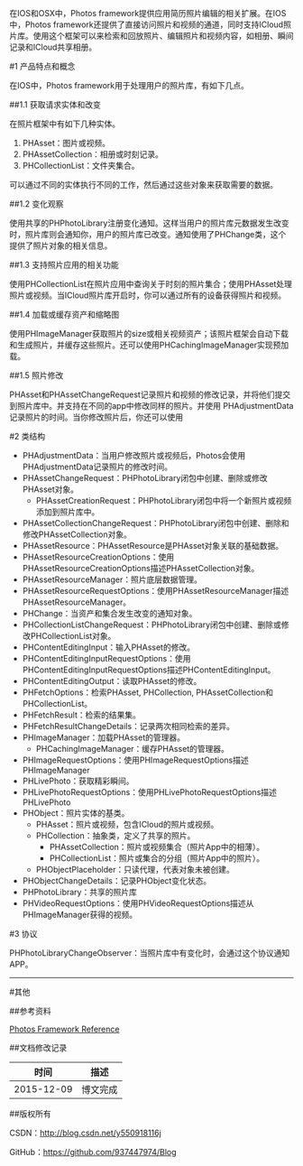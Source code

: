 在IOS和OSX中，Photos framework提供应用简历照片编辑的相关扩展。在IOS中，Photos framework还提供了直接访问照片和视频的通道，同时支持ICloud照片库。使用这个框架可以来检索和回放照片、编辑照片和视频内容，如相册、瞬间记录和ICloud共享相册。

#1 产品特点和概念

在IOS中，Photos framework用于处理用户的照片库，有如下几点。

##1.1 获取请求实体和改变

在照片框架中有如下几种实体。

1. PHAsset：图片或视频。
2. PHAssetCollection：相册或时刻记录。
3. PHCollectionList：文件夹集合。

可以通过不同的实体执行不同的工作，然后通过这些对象来获取需要的数据。

##1.2 变化观察

使用共享的PHPhotoLibrary注册变化通知。这样当用户的照片库元数据发生改变时，照片库则会通知你，用户的照片库已改变。通知使用了PHChange类，这个提供了照片对象的相关信息。

##1.3 支持照片应用的相关功能

使用PHCollectionList在照片应用中查询关于时刻的照片集合；使用PHAsset处理照片或视频。当ICloud照片库开启时，你可以通过所有的设备获得照片和视频。

##1.4 加载或缓存资产和缩略图

使用PHImageManager获取照片的size或相关视频资产；该照片框架会自动下载和生成照片，并缓存这些照片。还可以使用PHCachingImageManager实现预加载。

##1.5 照片修改

PHAsset和PHAssetChangeRequest记录照片和视频的修改记录，并将他们提交到照片库中。并支持在不同的app中修改同样的照片。并使用 PHAdjustmentData记录照片的时间。当你修改照片后，你还可以使用

#2 类结构

- PHAdjustmentData：当用户修改照片或视频后，Photos会使用PHAdjustmentData记录照片的修改时间。
- PHAssetChangeRequest：PHPhotoLibrary闭包中创建、删除或修改PHAsset对象。
    - PHAssetCreationRequest：PHPhotoLibrary闭包中将一个新照片或视频添加到照片库中。
- PHAssetCollectionChangeRequest：PHPhotoLibrary闭包中创建、删除和修改PHAssetCollection对象。
- PHAssetResource：PHAssetResource是PHAsset对象关联的基础数据。
- PHAssetResourceCreationOptions：使用PHAssetResourceCreationOptions描述PHAssetCollection对象。
- PHAssetResourceManager：照片底层数据管理。
- PHAssetResourceRequestOptions：使用PHAssetResourceManager描述PHAssetResourceManager。
- PHChange：当资产和集合发生改变的通知对象。
- PHCollectionListChangeRequest：PHPhotoLibrary闭包中创建、删除或修改PHCollectionList对象。
- PHContentEditingInput：输入PHAsset的修改。
- PHContentEditingInputRequestOptions：使用PHContentEditingInputRequestOptions描述PHContentEditingInput。
- PHContentEditingOutput：读取PHAsset的修改。
- PHFetchOptions：检索PHAsset, PHCollection, PHAssetCollection和PHCollectionList。
- PHFetchResult：检索的结果集。
- PHFetchResultChangeDetails：记录两次相同检索的差异。
- PHImageManager：加载PHAsset的管理器。
    - PHCachingImageManager：缓存PHAsset的管理器。
- PHImageRequestOptions：使用PHImageRequestOptions描述PHImageManager
- PHLivePhoto：获取精彩瞬间。
- PHLivePhotoRequestOptions：使用PHLivePhotoRequestOptions描述PHLivePhoto
- PHObject：照片实体的基类。
    - PHAsset：照片或视频，包含ICloud的照片或视频。
    - PHCollection：抽象类，定义了共享的照片。
        - PHAssetCollection：照片或视频集合（照片App中的相薄）。
        - PHCollectionList：照片或集合的分组（照片App中的照片）。
    - PHObjectPlaceholder：只读代理，代表对象未被创建。
- PHObjectChangeDetails：记录PHObject变化状态。
- PHPhotoLibrary：共享的照片库
- PHVideoRequestOptions：使用PHVideoRequestOptions描述从PHImageManager获得的视频。

#3 协议

PHPhotoLibraryChangeObserver：当照片库中有变化时，会通过这个协议通知APP。
&#160;

----------

#其他

##参考资料

[Photos Framework Reference](https://developer.apple.com/library/ios/documentation/Photos/Reference/Photos_Framework/index.html)

##文档修改记录

| 时间 | 描述 |
| ---- | ---- |
| 2015-12-09 | 博文完成 |

##版权所有

CSDN：http://blog.csdn.net/y550918116j

GitHub：https://github.com/937447974/Blog